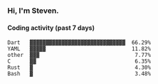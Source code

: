 ### Hi, I'm Steven.

#### Coding activity (past 7 days)
```
Dart   ▓▓▓▓▓▓▓▓▓▓▓▓▓▓▓▓▓▓▓▓▓▓▓▓▓▓▓▓▓▓  66.29%
YAML   ▓▓▓▓▓                           11.82%
other  ▓▓▓                              7.77%
C      ▓▓                               6.35%
Rust   ▓                                4.30%
Bash   ▓                                3.48%
```
